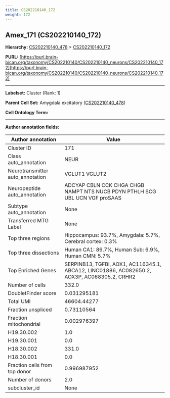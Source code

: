 ```yaml
---
title: CS202210140_172
weight: 172
---
```

## Amex_171 (CS202210140_172)
<b>Hierarchy: </b>
[CS202210140_478](../CS202210140_478) >
[CS202210140_172](../CS202210140_172)

**PURL:** [https://purl.brain-bican.org/taxonomy/CS202210140/CS202210140_neurons/CS202210140_172](https://purl.brain-bican.org/taxonomy/CS202210140/CS202210140_neurons/CS202210140_172)

---


**Labelset:** Cluster (Rank: 1)

**Parent Cell Set:** Amygdala excitatory ([CS202210140_478](../CS202210140_478))



**Cell Ontology Term:** 

[MARKER GENES.]: #


---

[TRANSFERRED ANNOTATIONS.]: #


[AUTHOR ANNOTATION FIELDS.]: #


**Author annotation fields:**

| Author annotation | Value |
|-------------------|-------|
|Cluster ID|171|
|Class auto_annotation|NEUR|
|Neurotransmitter auto_annotation|VGLUT1 VGLUT2|
|Neuropeptide auto_annotation|ADCYAP CBLN CCK CHGA CHGB NAMPT NTS NUCB PDYN PTHLH SCG UBL UCN VGF proSAAS|
|Subtype auto_annotation|None|
|Transferred MTG Label|None|
|Top three regions|Hippocampus: 93.7%, Amygdala: 5.7%, Cerebral cortex: 0.3%|
|Top three dissections|Human CA1: 86.7%, Human Sub: 6.9%, Human CMN: 5.7%|
|Top Enriched Genes|SERPINB13, TGFBI, AOX1, AC116345.1, ABCA12, LINC01886, AC082650.2, AOX3P, AC068305.2, CRHR2|
|Number of cells|332.0|
|DoubletFinder score|0.031295181|
|Total UMI|46604.44277|
|Fraction unspliced|0.73110564|
|Fraction mitochondrial|0.002976397|
|H19.30.002|1.0|
|H19.30.001|0.0|
|H18.30.002|331.0|
|H18.30.001|0.0|
|Fraction cells from top donor|0.996987952|
|Number of donors|2.0|
|subcluster_id|None|
